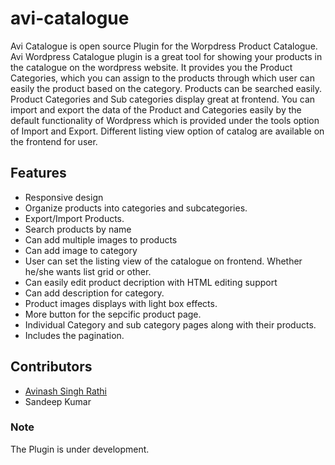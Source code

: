 # avi-catalogue
Avi Catalogue is open source Plugin for the Worpdress Product Catalogue.
Avi Wordpress Catalogue plugin is a great tool for showing your products in the catalogue on the wordpress website. It provides you the Product Categories, which you can assign to the products through which user can easily the product based on the category. Products can be searched easily.
Product Categories and Sub categories display great at frontend. You can import and export the data of the Product and Categories easily by the default functionality of Wordpress which is provided under the tools option of Import and Export.
Different listing view option of catalog are available on the frontend for user.

## Features
* Responsive design
* Organize products into categories and subcategories.
* Export/Import Products.
* Search products by name
* Can add multiple images to products
* Can add image to category
* User can set the listing view of the catalogue on frontend. Whether he/she wants list grid or other.
* Can easily edit product decription with HTML editing support
* Can add description for category.
* Product images displays with light box effects.
* More button for the sepcific product page.
* Individual Category and sub category pages along with their products.
* Includes the pagination.

## Contributors
* [Avinash Singh Rathi](https://github.com/avinash-singh-rathi)
* Sandeep Kumar

### Note
The Plugin is under development.
